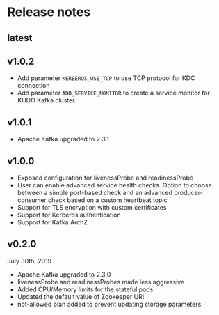 # Release notes 

## latest

## v1.0.2

- Add parameter `KERBEROS_USE_TCP` to use TCP protocol for KDC connection
- Add parameter `ADD_SERVICE_MONITOR` to create a service monitor for KUDO Kafka cluster.

## v1.0.1

- Apache Kafka upgraded to 2.3.1

## v1.0.0

- Exposed configuration for livenessProbe and readinessProbe
- User can enable advanced service health checks. Option to choose between a simple port-based check and an advanced producer-consumer check based on a custom heartbeat topic
- Support for TLS encryption with custom certificates
- Support for Kerberos authentication
- Support for Kafka AuthZ

## v0.2.0 
July 30th, 2019

- Apache Kafka upgraded to 2.3.0
- livenessProbe and readinessProbes made less aggressive
- Added CPU/Memory limits for the stateful pods
- Updated the default value of Zookeeper URI
- not-allowed plan added to prevent updating storage parameters